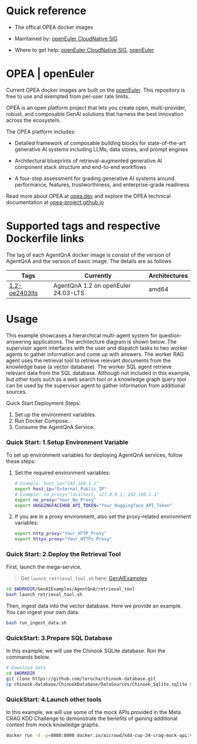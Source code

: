 # Quick reference

- The offical OPEA docker images

- Maintained by: [openEuler CloudNative SIG](https://gitee.com/openeuler/cloudnative)

- Where to get help: [openEuler CloudNative SIG](https://gitee.com/openeuler/cloudnative), [openEuler](https://gitee.com/openeuler/community)

# OPEA | openEuler

Current OPEA docker images are built on the [openEuler](https://repo.openeuler.org/)⁠. This repository is free to use and exempted from per-user rate limits.

OPEA is an open platform project that lets you create open, multi-provider, robust, and composable GenAI solutions that harness the best innovation across the ecosystem.

The OPEA platform includes:

- Detailed framework of composable building blocks for state-of-the-art generative AI systems including LLMs, data stores, and prompt engines

- Architectural blueprints of retrieval-augmented generative AI component stack structure and end-to-end workflows

- A four-step assessment for grading generative AI systems around performance, features, trustworthiness, and enterprise-grade readiness

Read more about OPEA at [opea.dev](https://opea.dev/) and explore the OPEA technical documentation at [opea-project.github.io](https://opea-project.github.io/)

# Supported tags and respective Dockerfile links

The tag of each AgentQnA docker image is consist of the version of AgentQnA and the version of basic image. The details are as follows

| Tags | Currently |  Architectures|
|--|--|--|
|[1.2-oe2403lts](https://gitee.com/openeuler/openeuler-docker-images/blob/master/AI/opea/agent/1.2/24.03-lts/Dockerfile)| AgentQnA 1.2 on openEuler 24.03-LTS | amd64 |

# Usage

This example showcases a hierarchical multi-agent system for question-answering applications. The architecture diagram is shown below. 
The supervisor agent interfaces with the user and dispatch tasks to two worker agents to gather information and come up with answers. 
The worker RAG agent uses the retrieval tool to retrieve relevant documents from the knowledge base (a vector database). 
The worker SQL agent retrieve relevant data from the SQL database. 
Although not included in this example, but other tools such as a web search tool or a knowledge graph query tool can be used by the supervisor agent to gather information from additional sources.

Quick Start Deployment Steps:

1. Set up the environment variables.
2. Run Docker Compose.
3. Consume the AgentQnA Service.

### Quick Start: 1.Setup Environment Variable

To set up environment variables for deploying AgentQnA services, follow these steps:

1. Set the required environment variables:

   ```bash
   # Example: host_ip="192.168.1.1"
   export host_ip="External_Public_IP"
   # Example: no_proxy="localhost, 127.0.0.1, 192.168.1.1"
   export no_proxy="Your_No_Proxy"
   export HUGGINGFACEHUB_API_TOKEN="Your_Huggingface_API_Token"
   ```

2. If you are in a proxy environment, also set the proxy-related environment variables:

   ```bash
   export http_proxy="Your_HTTP_Proxy"
   export https_proxy="Your_HTTPs_Proxy"
   ```

### Quick Start: 2.Deploy the Retrieval Tool

First, launch the mega-service.

> Get `launch_retrieval_tool.sh` here: [GenAIExamples](https://github.com/opea-project/GenAIExamples.git)

```bash
cd $WORKDIR/GenAIExamples/AgentQnA/retrieval_tool
bash launch_retrieval_tool.sh
```

Then, ingest data into the vector database. Here we provide an example. 
You can ingest your own data.

```bash
bash run_ingest_data.sh
```

### QuickStart: 3.Prepare SQL Database 

In this example, we will use the Chinook SQLite database. 
Run the commands below.

```bash
# Download data
cd $WORKDIR
git clone https://github.com/lerocha/chinook-database.git
cp chinook-database/ChinookDatabase/DataSources/Chinook_Sqlite.sqlite $WORKDIR/GenAIExamples/AgentQnA/tests/
```

### QuickStart: 4.Launch other tools

In this example, we will use some of the mock APIs provided in the Meta CRAG KDD Challenge to demonstrate the benefits of gaining additional context from mock knowledge graphs.

```bash
docker run -d -p=8080:8000 docker.io/aicrowd/kdd-cup-24-crag-mock-api:v0
```